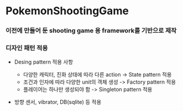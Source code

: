 # PokemonShootingGame
### 이전에 만들어 둔 shooting game 용 framework를 기반으로 제작
### 디자인 패턴 적용


* Desing pattern 적용 사항
  - 다양한 캐릭터, 진화 상태에 따라 다른 action -> State pattern 적용
  - 조건과 인자에 따라 다양한 unit의 객체 생성 -> Factory pattern 적용
  - 플레이어는 하나만 생성되야 함 -> Singleton pattern 적용
    
* 방향 센서, vibrator, DB(sqlite) 등 적용
